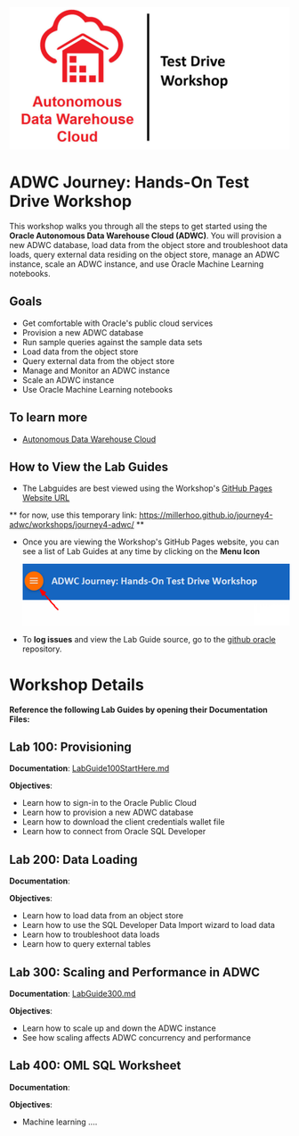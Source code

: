 
![](images/ADWC.JPG)  
    
# ADWC Journey: Hands-On Test Drive Workshop
This workshop walks you through all the steps to get started using the **Oracle Autonomous Data Warehouse Cloud (ADWC)**. You will provision a new ADWC database, load data from the object store and troubleshoot data loads, query external data residing on the object store, manage an ADWC instance, scale an ADWC instance, and use Oracle Machine Learning notebooks.


## Goals

 - Get comfortable with Oracle's public cloud services
 - Provision a new ADWC database
 - Run sample queries against the sample data sets
 - Load data from the object store
 - Query external data from the object store
 - Manage and Monitor an ADWC instance
 - Scale an ADWC instance
 - Use Oracle Machine Learning notebooks
 



## To learn more
 - [Autonomous Data Warehouse Cloud](https://cloud.oracle.com/en_US/datawarehouse)
 
      
## How to View the Lab Guides

- The Labguides are best viewed using the Workshop's [GitHub Pages Website URL](https://oracle.github.io/learning-library/workshops/journey4-adwc/) 

** for now, use this temporary link: https://millerhoo.github.io/journey4-adwc/workshops/journey4-adwc/ **

- Once you are viewing the Workshop's GitHub Pages website, you can see a list of Lab Guides at any time by clicking on the **Menu Icon**

    ![](images/WorkshopMenu.png)  

- To **log issues** and view the Lab Guide source, go to the [github oracle](https://github.com/oracle/learning-library/tree/master/workshops/journey4-adwc) repository.




# Workshop Details

**Reference the following Lab Guides by opening their Documentation Files:**

## Lab 100: Provisioning

**Documentation**: [LabGuide100StartHere.md](LabGuide100StartHere.md)

**Objectives**:

- Learn how to sign-in to the Oracle Public Cloud
- Learn how to provision a new ADWC database
- Learn how to download the client credentials wallet file
- Learn how to connect from Oracle SQL Developer

## Lab 200: Data Loading

**Documentation**: 

**Objectives**:

- Learn how to load data from an object store
- Learn how to use the SQL Developer Data Import wizard to load data
- Learn how to troubleshoot data loads
- Learn how to query external tables



## Lab 300: Scaling and Performance in ADWC

**Documentation**:  [LabGuide300.md](LabGuide300.md)

**Objectives**:

- Learn how to scale up and down the ADWC instance
- See how scaling affects ADWC concurrency and performance

## Lab 400: OML SQL Worksheet

**Documentation**: 

**Objectives**:

- Machine learning ....